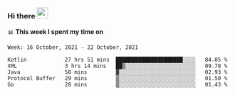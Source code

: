 ### Hi there <a href="https://www.gautamkrishnar.com/"><img src="https://media.giphy.com/media/hvRJCLFzcasrR4ia7z/giphy.gif" width="25px"></a>

📊 **This week I spent my time on**

<!--START_SECTION:waka-->
```text
Week: 16 October, 2021 - 22 October, 2021

Kotlin            27 hrs 51 mins  █████████████████████░░░░   84.05 % 
XML               3 hrs 14 mins   ██▒░░░░░░░░░░░░░░░░░░░░░░   09.78 % 
Java              58 mins         ▓░░░░░░░░░░░░░░░░░░░░░░░░   02.93 % 
Protocol Buffer   29 mins         ▒░░░░░░░░░░░░░░░░░░░░░░░░   01.50 % 
Go                28 mins         ▒░░░░░░░░░░░░░░░░░░░░░░░░   01.43 % 
```
<!--END_SECTION:waka-->
